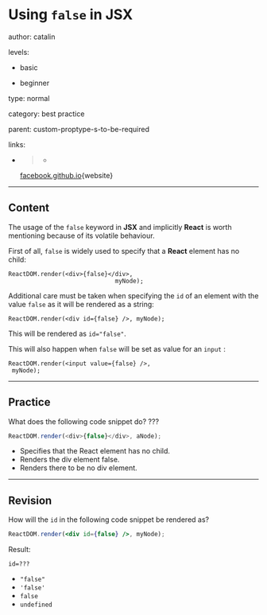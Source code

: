 # Using `false` in **JSX**
author: catalin

levels:

  - basic

  - beginner

type: normal

category: best practice

parent: custom-proptype-s-to-be-required

links:

  - >-
    [facebook.github.io](https://facebook.github.io/react/tips/false-in-jsx.html){website}

---
## Content

The usage of the `false` keyword in **JSX** and implicitly **React** is worth mentioning because of its volatile behaviour.

First of all, `false` is widely used to specify that a **React** element has no child:
```
ReactDOM.render(<div>{false}</div>,
                              myNode);
```

Additional care must be taken when specifying the `id` of an element with the value `false` as it will be rendered as a string:
```
ReactDOM.render(<div id={false} />, myNode);
```
This will be rendered as `id="false"`.

This will also happen when `false` will be set as value for an `input` :
```
ReactDOM.render(<input value={false} />,
 myNode);
```

---
## Practice

What does the following code snippet do? ???

```javascript
ReactDOM.render(<div>{false}</div>, aNode);
```
* Specifies that the React element has no child.
* Renders the div element false.
* Renders there to be no div element.

---
## Revision

How will the `id` in the following code snippet be rendered as?

```jsx
ReactDOM.render(<div id={false} />, myNode);
```
Result:
```
id=???
```
* `"false"`
* `'false'`
* `false`
* `undefined`

